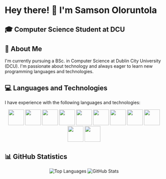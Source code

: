 # Hey there! 👋 I'm Samson Oloruntola
## 🎓 Computer Science Student at DCU
## 🌟 About Me
I'm currently pursuing a BSc. in Computer Science at Dublin City University (DCU). I'm passionate about technology and always eager to learn new programming languages and technologies.

## 💻 Languages and Technologies
I have experience with the following languages and technologies:

<div align="center">
  <img src="https://cdn.jsdelivr.net/gh/devicons/devicon/icons/python/python-original.svg" height="50px" width="50px"/> 
  <img src="https://cdn.jsdelivr.net/gh/devicons/devicon/icons/c/c-original.svg" height="50px" width="50px"/>
  <img src="https://cdn.jsdelivr.net/gh/devicons/devicon/icons/java/java-original.svg" height="50px" width="50px"/> 
  <img src="https://cdn.jsdelivr.net/gh/devicons/devicon/icons/mysql/mysql-original.svg" height="50px" width="50px"/>
  <img src="https://cdn.jsdelivr.net/gh/devicons/devicon/icons/nodejs/nodejs-original.svg" height="50px" width="50px"/>
  <img src="https://cdn.jsdelivr.net/gh/devicons/devicon/icons/react/react-original.svg" height="50px" width="50px"/>
  <img src="https://cdn.jsdelivr.net/gh/devicons/devicon/icons/javascript/javascript-original.svg" height="50px" width="50px"/>
  <img src="https://cdn.jsdelivr.net/gh/devicons/devicon/icons/html5/html5-original.svg" height="50px" width="50px"/>
  <img src="https://cdn.jsdelivr.net/gh/devicons/devicon/icons/css3/css3-original.svg" height="50px" width="50px"/> 
  <img src="https://cdn.jsdelivr.net/gh/devicons/devicon/icons/prolog/prolog-original.svg" height="50px" width="50px"/>
  <img src="https://cdn.jsdelivr.net/gh/devicons/devicon/icons/r/r-original.svg" height="50px" width="50px"/>
</div>

## 📊 GitHub Statistics
<div align="center">
  <img src="https://github-readme-stats.vercel.app/api/top-langs/?username=type0-1&layout=compact" alt="Top Languages" />
  <img src="https://github-readme-stats.vercel.app/api?username=type0-1&show_icons=true&theme=radical" alt="GitHub Stats" />
</div>







